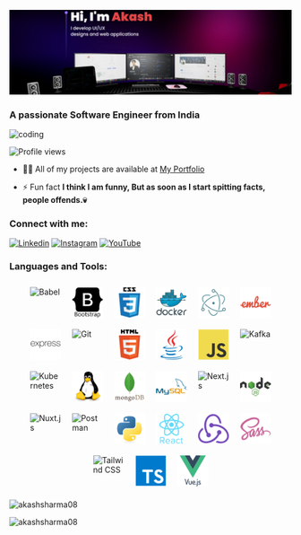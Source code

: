![logo](https://github.com/akashsharma08/akashsharma08/blob/main/Banner.png)

### A passionate Software Engineer from India

![coding](https://user-images.githubusercontent.com/55389276/140866485-8fb1c876-9a8f-4d6a-98dc-08c4981eaf70.gif)

![Profile views](https://komarev.com/ghpvc/?username=ashutosh-pmishra&label=Profile%20views&color=0e75b6&style=flat)


- 👨‍💻 All of my projects are available at [My Portfolio](https://3d-portfolio-hu33.vercel.app/)

- ⚡ Fun fact **I think I am funny, But as soon as I start spitting facts, people offends.💀**

### Connect with me:

[![Linkedin](https://raw.githubusercontent.com/rahuldkjain/github-profile-readme-generator/master/src/images/icons/Social/linked-in-alt.svg)](https://linkedin.com/in/akashsharma08)
[![Instagram](https://raw.githubusercontent.com/rahuldkjain/github-profile-readme-generator/master/src/images/icons/Social/instagram.svg)](https://instagram.com/_polonium8_)
[![YouTube](https://raw.githubusercontent.com/rahuldkjain/github-profile-readme-generator/master/src/images/icons/Social/youtube.svg)](https://auth.geeksforgeeks.org/user/includepolo)


### Languages and Tools:

<div style="display: flex; flex-wrap: wrap; justify-content: center;" class="languages-tools">
  <img src="https://www.vectorlogo.zone/logos/babeljs/babeljs-icon.svg" alt="Babel" width="55" style="margin: 10px;">
  <img src="https://raw.githubusercontent.com/devicons/devicon/master/icons/bootstrap/bootstrap-plain-wordmark.svg" alt="Bootstrap" width="55" style="margin: 10px;">
  <img src="https://raw.githubusercontent.com/devicons/devicon/master/icons/css3/css3-original-wordmark.svg" alt="CSS3" width="55" style="margin: 10px;">
  <img src="https://raw.githubusercontent.com/devicons/devicon/master/icons/docker/docker-original-wordmark.svg" alt="Docker" width="55" style="margin: 10px;">
  <img src="https://raw.githubusercontent.com/devicons/devicon/master/icons/electron/electron-original.svg" alt="Electron" width="55" style="margin: 10px;">
  <img src="https://raw.githubusercontent.com/devicons/devicon/master/icons/ember/ember-original-wordmark.svg" alt="Ember" width="55" style="margin: 10px;">
  <img src="https://raw.githubusercontent.com/devicons/devicon/master/icons/express/express-original-wordmark.svg" alt="Express" width="55" style="margin: 10px;">
  <img src="https://www.vectorlogo.zone/logos/git-scm/git-scm-icon.svg" alt="Git" width="55" style="margin: 10px;">
  <img src="https://raw.githubusercontent.com/devicons/devicon/master/icons/html5/html5-original-wordmark.svg" alt="HTML5" width="55" style="margin: 10px;">
  <img src="https://raw.githubusercontent.com/devicons/devicon/master/icons/java/java-original.svg" alt="Java" width="55" style="margin: 10px;">
  <img src="https://raw.githubusercontent.com/devicons/devicon/master/icons/javascript/javascript-original.svg" alt="JavaScript" width="55" style="margin: 10px;">
  <img src="https://www.vectorlogo.zone/logos/apache_kafka/apache_kafka-icon.svg" alt="Kafka" width="55" style="margin: 10px;">
  <img src="https://www.vectorlogo.zone/logos/kubernetes/kubernetes-icon.svg" alt="Kubernetes" width="55" style="margin: 10px;">
  <img src="https://raw.githubusercontent.com/devicons/devicon/master/icons/linux/linux-original.svg" alt="Linux" width="55" style="margin: 10px;">
  <img src="https://raw.githubusercontent.com/devicons/devicon/master/icons/mongodb/mongodb-original-wordmark.svg" alt="MongoDB" width="55" style="margin: 10px;">
  <img src="https://raw.githubusercontent.com/devicons/devicon/master/icons/mysql/mysql-original-wordmark.svg" alt="MySQL" width="55" style="margin: 10px;">
  <img src="https://cdn.worldvectorlogo.com/logos/nextjs-2.svg" alt="Next.js" width="55" style="margin: 10px;">
  <img src="https://raw.githubusercontent.com/devicons/devicon/master/icons/nodejs/nodejs-original-wordmark.svg" alt="Node.js" width="55" style="margin: 10px;">
  <img src="https://www.vectorlogo.zone/logos/nuxtjs/nuxtjs-icon.svg" alt="Nuxt.js" width="55" style="margin: 10px;">
  <img src="https://www.vectorlogo.zone/logos/getpostman/getpostman-icon.svg" alt="Postman" width="55" style="margin: 10px;">
  <img src="https://raw.githubusercontent.com/devicons/devicon/master/icons/python/python-original.svg" alt="Python" width="55" style="margin: 10px;">
  <img src="https://raw.githubusercontent.com/devicons/devicon/master/icons/react/react-original-wordmark.svg" alt="React" width="55" style="margin: 10px;">
  <img src="https://raw.githubusercontent.com/devicons/devicon/master/icons/redux/redux-original.svg" alt="Redux" width="55" style="margin: 10px;">
  <img src="https://raw.githubusercontent.com/devicons/devicon/master/icons/sass/sass-original.svg" alt="Sass" width="55" style="margin: 10px;">
  <img src="https://www.vectorlogo.zone/logos/tailwindcss/tailwindcss-icon.svg" alt="Tailwind CSS" width="55" style="margin: 10px;">
  <img src="https://raw.githubusercontent.com/devicons/devicon/master/icons/typescript/typescript-original.svg" alt="TypeScript" width="55" style="margin: 10px;">
  <img src="https://raw.githubusercontent.com/devicons/devicon/master/icons/vuejs/vuejs-original-wordmark.svg" alt="Vue.js" width="55" style="margin: 10px;">
</div>

![akashsharma08](https://github-readme-stats.vercel.app/api/top-langs?username=akashsharma08&show_icons=true&locale=en&layout=compact)

![akashsharma08](https://github-readme-stats.vercel.app/api?username=akashsharma08&show_icons=true&locale=en)
